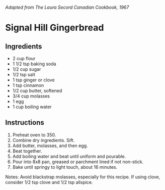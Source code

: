 *Adapted from The Laura Secord Canadian Cookbook, 1967*
# Signal Hill Gingerbread

## Ingredients
 - 2 cup flour
 - 1 1/2 tsp baking soda
 - 1/2 cup sugar
 - 1/2 tsp salt
 - 1 tsp ginger or clove
 - 1 tsp cinnamon
 - 1/2 cup butter, softened
 - 3/4 cup molasses
 - 1 egg
 - 1 cup boiling water

## Instructions
 1. Preheat oven to 350.
 2. Combine dry ingredients. Sift.
 3. Add butter, molasses, and then egg.
 4. Beat together.
 5. Add boiling water and beat until uniform and pourable.
 6. Pour into 8x8 pan, greased or parchment lined if not non-stick.
 7. Bake until springy to light touch, about 16 minutes.

Notes: Avoid blackstrap molasses, especially for this recipe.
If using clove, consider 1/2 tsp clove and 1/2 tsp allspice.


